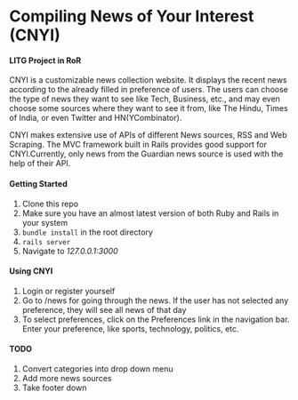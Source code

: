 # Compiling News of Your Interest (CNYI)
#### LITG Project in RoR

CNYI is a customizable news collection website. It displays the recent news according to the already filled in preference of users. The users can choose the type of news they want to see like Tech, Business, etc., and may even choose some sources where they want to see it from, like The Hindu, Times of India, or even Twitter and HN(YCombinator).

CNYI makes extensive use of APIs of different News sources, RSS and Web Scraping. The MVC framework built in Rails provides good support for CNYI.Currently, only news from the Guardian news source is used with the help of their API.

#### Getting Started

1. Clone this repo
2. Make sure you have an almost latest version of both Ruby and Rails in your system
3. `bundle install` in the root directory
4. `rails server`
5. Navigate to _127.0.0.1:3000_

#### Using CNYI

1. Login or register yourself
2. Go to /news for going through the news. If the user has not selected any preference, they will see all news of that day
3. To select preferences, click on the Preferences link in the navigation bar. Enter your preference, like sports, technology, politics, etc.

#### TODO
1. Convert categories into drop down menu
2. Add more news sources
3. Take footer down
